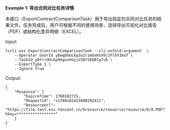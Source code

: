 **Example 1: 导出合同对比任务详情**

本接口（ExportContractComparisonTask）用于导出指定的合同对比任务的结果文件。任务完成后，用户可根据不同的使用场景，选择导出可视化对比报告（PDF）或结构化差异明细（EXCEL）。

Input: 

```
tccli ess ExportContractComparisonTask --cli-unfold-argument  \
    --Operator.UserId yDwqbUUckp3o2rzmUxHsV0j1FlhYIKo7 \
    --TaskId yDtrrUUckp94goxhUyjVZ8rSEQ0lg7vb \
    --ExportType 1 \
    --Ignore True
```

Output: 
```
{
    "Response": {
        "ExpireTime": 1760182715,
        "RequestId": "s1760182415600292411",
        "ResourceUrl": "https://file.test.ess.tencent.cn/bresource/resource/resource/0/0.PDF?hkey=*****************"
    }
}
```


